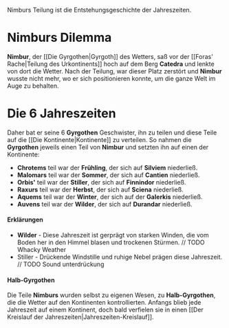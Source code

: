 Nimburs Teilung ist die Entstehungsgeschichte der Jahreszeiten.
# Nimburs Dilemma
**Nimbur**, der [[Die Gyrgothen|Gyrgoth]] des Wetters, saß vor der [[Foras' Rache|Teilung des Urkontinents]] hoch auf dem Berg **Catedra** und lenkte von dort die Wetter. Nach der Teilung, war dieser Platz zerstört und **Nimbur** wusste nicht mehr, wo er sich positionieren konnte, um die ganze Welt im Auge zu behalten.
# Die 6 Jahreszeiten
Daher bat er seine 6 **Gyrgothen** Geschwister, ihn zu teilen und diese Teile auf die [[Die Kontinente|Kontinente]] zu verteilen. So nahmen die **Gyrgothen** jeweils einen Teil von **Nimbur** und setzten ihn auf einen der Kontinente:
- **Chrotems** teil war der **Frühling**, der sich auf **Silviem** niederließ.
- **Malomars** teil war der **Sommer**, der sich auf **Cantien** niederließ.
- **Orbis'** teil war der **Stiller**, der sich auf **Finnindor** niederließ.
- **Raxurs** teil war der **Herbst**, der sich auf **Sciena** niederließ.
- **Aquems** teil war der **Winter**, der sich auf der **Galerkis** niederließ.
- **Auvens** teil war der **Wilder**, der sich auf **Durandar** niederließ.
#### Erklärungen
- **Wilder** - Diese Jahreszeit ist gerprägt von starken Winden, die vom Boden her in den Himmel blasen und trockenen Stürmen. // TODO Whacky Weather
- Stiller - Drückende Windstille und ruhige Nebel prägen diese Jahreszeit. // TODO Sound unterdrückung
#### Halb-Gyrgothen
Die Teile **Nimburs** wurden selbst zu eigenen Wesen, zu **Halb-Gyrgothen**, die die Wetter auf den Kontinenten kontrollierten. Anfangs blieb jede Jahreszeit auf einem Kontinent, doch bald verfielen sie in einen [[Der Kreislauf der Jahreszeiten|Jahreszeiten-Kreislauf]].